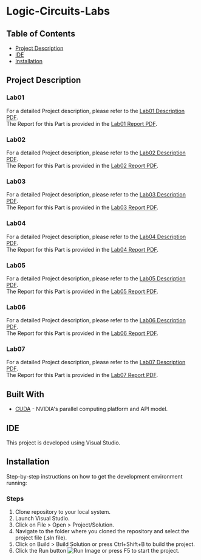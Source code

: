 # Logic-Circuits-Labs

## Table of Contents
- [Project Description](#project-description)
- [IDE](#ide)
- [Installation](#installation)

## Project Description

### Lab01
For a detailed Project description, please refer to the [Lab01 Description PDF](./Lab01/Manual%201.pdf). <br />
The Report for this Part is provided in the [Lab01 Report PDF](./Lab01/MohammadMehdiNazari_9931061_Lab1.pdf).

### Lab02
For a detailed Project description, please refer to the [Lab02 Description PDF](./Lab02/Manual%202-1.pdf). <br />
The Report for this Part is provided in the [Lab02 Report PDF](./Lab02/MohammadMehdiNazari_9931061_Lab2.pdf).

### Lab03
For a detailed Project description, please refer to the [Lab03 Description PDF](./Lab03/Manual%203-1.pdf). <br />
The Report for this Part is provided in the [Lab03 Report PDF](./Lab03/9931062_9931061_lab3.pdf).

### Lab04
For a detailed Project description, please refer to the [Lab04 Description PDF](./Lab04/Manual%204.pdf). <br />
The Report for this Part is provided in the [Lab04 Report PDF](./Lab04/MP_Lab04_Report-9931061-9931062.pdf).

### Lab05
For a detailed Project description, please refer to the [Lab05 Description PDF](./Lab05/Manual%205-1.pdf). <br />
The Report for this Part is provided in the [Lab05 Report PDF](./Lab05/9931061_9931062.pdf).

### Lab06
For a detailed Project description, please refer to the [Lab06 Description PDF](./Lab06/Manual%206-1.pdf). <br />
The Report for this Part is provided in the [Lab06 Report PDF](./Lab06/9931061_9931061.pdf).

### Lab07
For a detailed Project description, please refer to the [Lab07 Description PDF](./Lab07/Lab-manual-7.pdf). <br />
The Report for this Part is provided in the [Lab07 Report PDF](./Lab07/MPLab07_Report-9931061-9931062.pdf).

## Built With
- [CUDA](https://developer.nvidia.com/cuda-zone) - NVIDIA's parallel computing platform and API model.

## IDE
This project is developed using Visual Studio.

## Installation
Step-by-step instructions on how to get the development environment running:

### Steps
1. Clone repository to your local system.
2. Launch Visual Studio.
3. Click on File > Open > Project/Solution.
4. Navigate to the folder where you cloned the repository and select the project file (.sln file).
5. Click on Build > Build Solution or press Ctrl+Shift+B to build the project.
6. Click the Run button ![Run Image](./Visual-Studio_Run.PNG) or press F5 to start the project.
